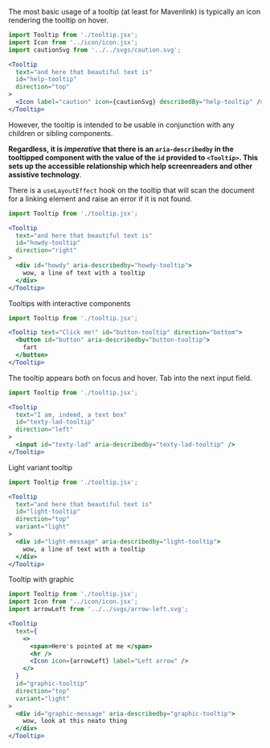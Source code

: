 The most basic usage of a tooltip (at least for Mavenlink) is typically an icon rendering the tooltip on hover.

```jsx
import Tooltip from './tooltip.jsx';
import Icon from '../icon/icon.jsx';
import cautionSvg from '../../svgs/caution.svg';

<Tooltip
  text="and here that beautiful text is"
  id="help-tooltip"
  direction="top"
>
  <Icon label="caution" icon={cautionSvg} describedBy="help-tooltip" />
</Tooltip>
```

However, the tooltip is intended to be usable in conjunction with any children or sibling components.

**Regardless, it is _imperative_ that there is an `aria-describedby` in the tooltipped component with the value of the `id` provided to `<Tooltip>`. This sets up the accessible relationship which help screenreaders and other assistive technology**.

There is a `useLayoutEffect` hook on the tooltip that will scan the document for a linking element and raise an error if it is not found.

```jsx
import Tooltip from './tooltip.jsx';

<Tooltip
  text="and here that beautiful text is"
  id="howdy-tooltip"
  direction="right"
>
  <div id="howdy" aria-describedby="howdy-tooltip">
    wow, a line of text with a tooltip
  </div>
</Tooltip>
```

Tooltips with interactive components

```jsx
import Tooltip from './tooltip.jsx';

<Tooltip text="Click me!" id="button-tooltip" direction="bottom">
  <button id="button" aria-describedby="button-tooltip">
    fart
  </button>
</Tooltip>
```

The tooltip appears both on focus and hover. Tab into the next input field.

```jsx
import Tooltip from './tooltip.jsx';

<Tooltip
  text="I am, indeed, a text box"
  id="texty-lad-tooltip"
  direction="left"
>
  <input id="texty-lad" aria-describedby="texty-lad-tooltip" />
</Tooltip>
```

Light variant tooltip

```jsx
import Tooltip from './tooltip.jsx';

<Tooltip
  text="and here that beautiful text is"
  id="light-tooltip"
  direction="top"
  variant="light"
>
  <div id="light-message" aria-describedby="light-tooltip">
    wow, a line of text with a tooltip
  </div>
</Tooltip>
```

Tooltip with graphic

```jsx
import Tooltip from './tooltip.jsx';
import Icon from '../icon/icon.jsx';
import arrowLeft from '../../svgs/arrow-left.svg';

<Tooltip
  text={
    <>
      <span>Here's pointed at me </span>
      <hr />
      <Icon icon={arrowLeft} label="Left arrow" />
    </>
  }
  id="graphic-tooltip"
  direction="top"
  variant="light"
>
  <div id="graphic-message" aria-describedby="graphic-tooltip">
    wow, look at this neato thing
  </div>
</Tooltip>
```
